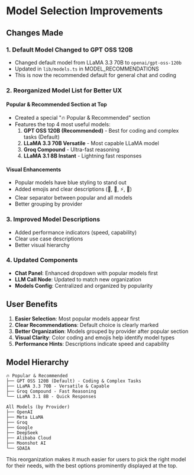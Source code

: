 # Model Selection Improvements

## Changes Made

### 1. **Default Model Changed to GPT OSS 120B**
- Changed default model from LLaMA 3.3 70B to `openai/gpt-oss-120b`
- Updated in `lib/models.ts` in MODEL_RECOMMENDATIONS
- This is now the recommended default for general chat and coding

### 2. **Reorganized Model List for Better UX**

#### **Popular & Recommended Section at Top**
- Created a special "🔥 Popular & Recommended" section
- Features the top 4 most useful models:
  1. **GPT OSS 120B (Recommended)** - Best for coding and complex tasks (Default)
  2. **LLaMA 3.3 70B Versatile** - Most capable LLaMA model
  3. **Groq Compound** - Ultra-fast reasoning
  4. **LLaMA 3.1 8B Instant** - Lightning fast responses

#### **Visual Enhancements**
- Popular models have blue styling to stand out
- Added emojis and clear descriptions (🌟, 🚀, ⚡, 💨)
- Clear separator between popular and all models
- Better grouping by provider

### 3. **Improved Model Descriptions**
- Added performance indicators (speed, capability)
- Clear use case descriptions
- Better visual hierarchy

### 4. **Updated Components**
- **Chat Panel**: Enhanced dropdown with popular models first
- **LLM Call Node**: Updated to match new organization
- **Models Config**: Centralized and organized by popularity

## User Benefits

1. **Easier Selection**: Most popular models appear first
2. **Clear Recommendations**: Default choice is clearly marked
3. **Better Organization**: Models grouped by provider after popular section
4. **Visual Clarity**: Color coding and emojis help identify model types
5. **Performance Hints**: Descriptions indicate speed and capability

## Model Hierarchy

```
🔥 Popular & Recommended
├── GPT OSS 120B (Default) - Coding & Complex Tasks
├── LLaMA 3.3 70B - Versatile & Capable
├── Groq Compound - Fast Reasoning
└── LLaMA 3.1 8B - Quick Responses

All Models (by Provider)
├── OpenAI
├── Meta LLaMA
├── Groq
├── Google
├── DeepSeek
├── Alibaba Cloud
├── Moonshot AI
└── SDAIA
```

This reorganization makes it much easier for users to pick the right model for their needs, with the best options prominently displayed at the top.

